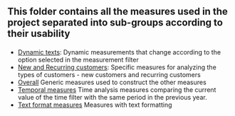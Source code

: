 <h2><p>This folder contains all the measures used in the project separated into sub-groups according to their usability</p></h2>

* [Dynamic texts](/Measures/Dynamic%20texts/): Dynamic measurements that change according to the option selected in the measurement filter    
* [New and Recurring customers](/Measures/New%20and%20Recurring%20customers/): Specific measures for analyzing the types of customers - new customers and recurring customers
* [Overall](/Measures/Overall/) Generic measures used to construct the other measures
* [Temporal measures](/Measures/Temporal%20measures/) Time analysis measures comparing the current value of the time filter with the same period in the previous year.
* [Text format measures](/Measures/Text%20format%20measures/) Measures with text formatting 